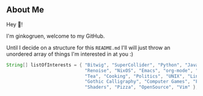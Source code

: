 ## About Me

Hey 👋! 

I'm ginkogruen, welcome to my GitHub.

Until I decide on a structure for this `README.md` I'll will just throw an unordered array of things I'm interested in at you :)

```java
String[] listOfInterests = { "Bitwig", "SuperCollider", "Python", "Java", "Processing",
                             "Renoise", "NixOS", "Emacs", "org-mode", "Data Science",
                             "Tea", "Cooking", "Politics", "UNIX", "Linux",
                             "Gothic Calligraphy", "Computer Games", "Fixed Gear Cycles",
                             "Shaders", "Pizza", "OpenSource", "Vim" };
```
